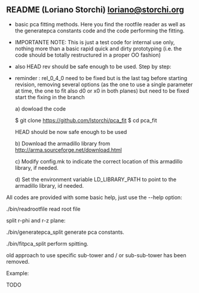 README (Loriano Storchi) loriano@storchi.org
---------------------------------------------------------------------
- basic pca fitting methods. Here  you  find  the  rootfile  reader 
  as well as the generatepca constants code and the code performing 
  the fitting.
- IMPORTANTE NOTE: This is just a test code for internal use only, 
  nothing more than a basic rapid quick and dirty prototyping (i.e.
  the code should be totally restructured in a proper OO fashion)
- also HEAD rev should be safe enough to be used. Step by step:
- reminder : rel_0_4_0 need to be fixed but is the last tag before 
  starting revision, removing several options (as the one to use a 
  single parameter at time, the one to fit also d0 or x0 in both planes) 
  but need to be fixed start the fixing in the branch

  a) dowload the code  

  $ git clone https://github.com/lstorchi/pca_fit
  $ cd pca_fit
  
  HEAD should be now safe enough to be used

  b) Download the armadillo library from http://arma.sourceforge.net/download.html 
  
  c) Modify config.mk to indicate the correct location of this armadillo library, if needed.
  
  d) Set the environment variable LD_LIBRARY_PATH to point to the armadillo library, id needed.

All codes are provided with some basic help, just use the  --help option:

./bin/readrootfile  read root file

split r-phi and r-z plane:

./bin/generatepca_split generate pca constants.

./bin/fitpca_split perform spitting.

old approach to use specific sub-tower and / or sub-sub-tower has been removed.

Example: 

TODO


